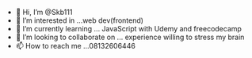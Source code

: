 - 👋 Hi, I’m @Skb111
- 👀 I’m interested in ...web dev(frontend)
- 🌱 I’m currently learning ... JavaScript with Udemy and freecodecamp 
- 💞️ I’m looking to collaborate on ... experience willing to stress my brain
- 📫 How to reach me ...08132606446

<!---
Skb111/Skb111 is a ✨ special ✨ repository because its `README.md` (this file) appears on your GitHub profile.
You can click the Preview link to take a look at your changes.
--->
